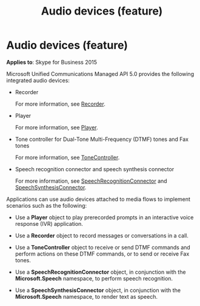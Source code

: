 ﻿---
title: Audio devices (feature)
TOCTitle: Audio devices
ms:assetid: ce151696-2fec-49f4-842a-fa5e69f625d7
ms:mtpsurl: https://msdn.microsoft.com/en-us/library/Dn465951(v=office.16)
ms:contentKeyID: 65239789
ms.date: 07/27/2015
mtps_version: v=office.16
---

# Audio devices (feature)


**Applies to**: Skype for Business 2015

Microsoft Unified Communications Managed API 5.0 provides the following integrated audio devices:

  - Recorder
    
    For more information, see [Recorder](recorder.md).

  - Player
    
    For more information, see [Player](player.md).

  - Tone controller for Dual-Tone Multi-Frequency (DTMF) tones and Fax tones
    
    For more information, see [ToneController](tonecontroller.md).

  - Speech recognition connector and speech synthesis connector
    
    For more information, see [SpeechRecognitionConnector](speechrecognitionconnector.md) and [SpeechSynthesisConnector](speechsynthesisconnector.md).

Applications can use audio devices attached to media flows to implement scenarios such as the following:

  - Use a **Player** object to play prerecorded prompts in an interactive voice response (IVR) application.

  - Use a **Recorder** object to record messages or conversations in a call.

  - Use a **ToneController** object to receive or send DTMF commands and perform actions on these DTMF commands, or to send or receive Fax tones.

  - Use a **SpeechRecognitionConnector** object, in conjunction with the **Microsoft.Speech** namespace, to perform speech recognition.

  - Use a **SpeechSynthesisConnector** object, in conjunction with the **Microsoft.Speech** namespace, to render text as speech.

